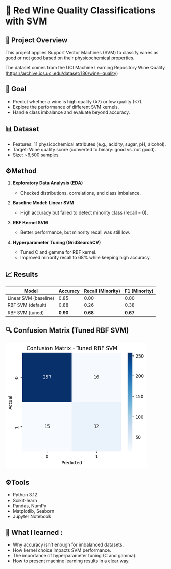 # 🍷 Red Wine Quality Classifications with SVM

## 📌 Project Overview
This project applies Support Vector Machines (SVM) to classify wines as good or not good based on their physicochemical properties.

The dataset comes from the UCI Machine Learning Repository Wine Quality (https://archive.ics.uci.edu/dataset/186/wine+quality)

## 🎯 Goal
- Predict whether a wine is high quality (≥7) or low quality (<7).
- Explore the performance of different SVM kernels.
- Handle class imbalance and evaluate beyond accuracy.

## 📊 Dataset
- Features: 11 physicochemical attributes (e.g., acidity, sugar, pH, alcohol).
- Target: Wine quality score (converted to binary: good vs. not good).
- Size: ~6,500 samples.

## ⚙️Method
1. **Exploratory Data Analysis (EDA)**
    - Checked distributions, correlations, and class imbalance.
    
2. **Baseline Model: Linear SVM**
   - High accuracy but failed to detect minority class (recall = 0).

3. **RBF Kernel SVM**
    - Better performance, but minority recall was still low.

4. **Hyperparameter Tuning (GridSearchCV)**
    - Tuned C and gamma for RBF kernel.
    - Improved minority recall to 68% while keeping high accuracy.

## 📈 Results
| Model                 | Accuracy | Recall (Minority) | F1 (Minority) |
| --------------------- | -------- | ----------------- | ------------- |
| Linear SVM (baseline) | 0.85     | 0.00              | 0.00          |
| RBF SVM (default)     | 0.88     | 0.26              | 0.38          |
| RBF SVM (tuned)       | **0.90** | **0.68**          | **0.67**      |


## 🔍 Confusion Matrix (Tuned RBF SVM)
![Confusion Matrix](images/confusionmatrix.png)

## ⚙️Tools
- Python 3.12
- Scikit-learn
- Pandas, NumPy
- Matplotlib, Seaborn
- Jupyter Notebook

## 🧠 What I learned :
- Why accuracy isn’t enough for imbalanced datasets.
- How kernel choice impacts SVM performance.
- The importance of hyperparameter tuning (C and gamma).
- How to present machine learning results in a clear way.
